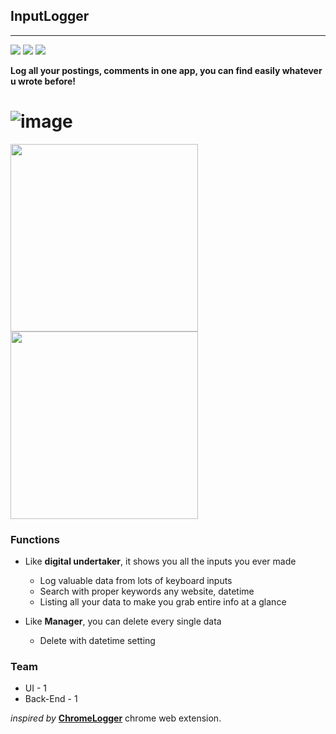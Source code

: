 ## InputLogger
---

![](https://img.shields.io/badge/platfrom-chrome%20extension-green)
![](https://img.shields.io/badge/language-javascript-yellow)
![](https://img.shields.io/badge/framework-angular.js-orange)


**Log all your postings, comments in one app, you can find easily whatever u wrote before!**

![image](https://user-images.githubusercontent.com/33389418/72714737-90eead80-3bb2-11ea-9e98-a4386d892666.png)
===
<p>
<img src="https://user-images.githubusercontent.com/33389418/72714824-bbd90180-3bb2-11ea-82e3-0864e687d14e.png" width="300" height="300">
<img src="https://user-images.githubusercontent.com/33389418/72714791-a8c63180-3bb2-11ea-8586-b83f68849caf.png" width="300">
</p>

### Functions
- Like **digital undertaker**, it shows you all the inputs you ever made 
  - Log valuable data from lots of keyboard inputs
  - Search with proper keywords any website, datetime
  - Listing all your data to make you grab entire info at a glance

- Like **Manager**, you can delete every single data
  - Delete with datetime setting

### Team
- UI - 1
- Back-End - 1


*inspired by* [**ChromeLogger**][1] chrome web extension.


[1]: http://www.ericzhang.me/projects/chromelogger/